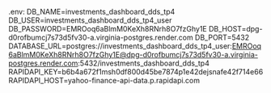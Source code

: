 .env:
DB_NAME=investments_dashboard_dds_tp4
DB_USER=investments_dashboard_dds_tp4_user
DB_PASSWORD=EMROoq6aBlmM0KeXh8RNrh8O7fzGhy1E
DB_HOST=dpg-d0rofbumcj7s73d5fv30-a.virginia-postgres.render.com
DB_PORT=5432
DATABASE_URL=postgres://investments_dashboard_dds_tp4_user:EMROoq6aBlmM0KeXh8RNrh8O7fzGhy1E@dpg-d0rofbumcj7s73d5fv30-a.virginia-postgres.render.com:5432/investments_dashboard_dds_tp4
RAPIDAPI_KEY=b6b4a672f1msh0df800d45be7874p1e42dejsnafe42f714e66
RAPIDAPI_HOST=yahoo-finance-api-data.p.rapidapi.com